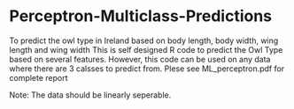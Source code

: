 # Perceptron-Multiclass-Predictions

To predict the owl type in Ireland based on body length, body width, wing length and wing width
This is self designed R code to predict the Owl Type based on several features. However, this code can be used on any data where there are
3 calsses to predict from. Plese see ML_perceptron.pdf for complete report

Note: The data should be linearly seperable.
